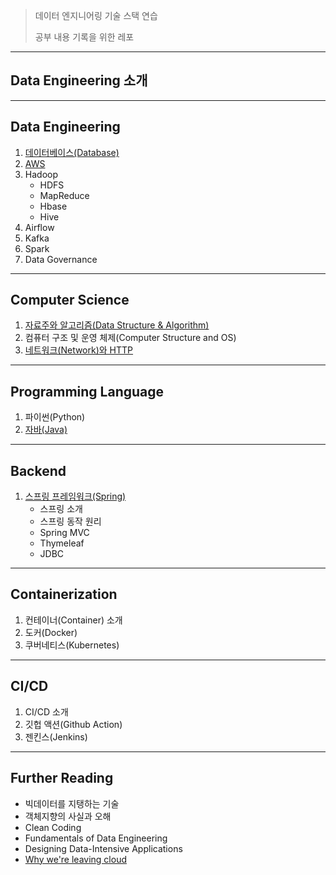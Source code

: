 > 데이터 엔지니어링 기술 스택 연습
>
> 공부 내용 기록을 위한 레포

---

## Data Engineering 소개









---

## Data Engineering

1. [데이터베이스(Database)](https://github.com/seungki1011/Data-Engineering/tree/main/database)
2. [AWS]()
3. Hadoop
   * HDFS
   * MapReduce
   * Hbase
   * Hive
4. Airflow
5. Kafka
6. Spark
8. Data Governance

---

## Computer Science

1. [자료주와 알고리즘(Data Structure & Algorithm)]()
2. 컴퓨터 구조 및 운영 체제(Computer Structure and OS)
3. [네트워크(Network)와 HTTP](https://github.com/seungki1011/Data-Engineering/tree/main/network%20and%20http)

---

## Programming Language

1. 파이썬(Python)
2. [자바(Java)](https://github.com/seungki1011/Data-Engineering/tree/main/java)

---

## Backend

1. [스프링 프레임워크(Spring)](https://github.com/seungki1011/Data-Engineering/tree/main/spring)
   * 스프링 소개
   * 스프링 동작 원리
   * Spring MVC
   * Thymeleaf
   * JDBC

---

## Containerization

1. 컨테이너(Container) 소개
2. 도커(Docker)
3. 쿠버네티스(Kubernetes)

---

## CI/CD

1. CI/CD 소개
2. 깃헙 액션(Github Action)
3. 젠킨스(Jenkins)

---

## Further Reading

* 빅데이터를 지탱하는 기술
* 객체지향의 사실과 오해
* Clean Coding
* Fundamentals of Data Engineering
* Designing Data-Intensive Applications
* [Why we're leaving cloud](https://world.hey.com/dhh/why-we-re-leaving-the-cloud-654b47e0)

